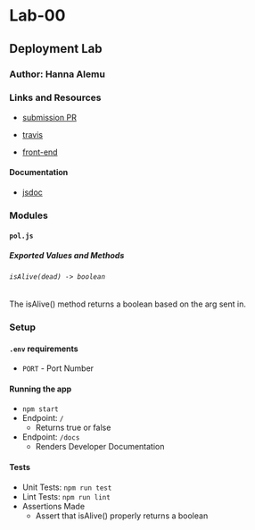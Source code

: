 # Lab-00

## Deployment Lab

### Author: Hanna Alemu

### Links and Resources
* [submission PR](https://github.com/401-advanced-javascript-hanna-alemu/Lab-00/pull/3)

* [travis](https://travis-ci.com/401-advanced-javascript-hanna-alemu/Lab-00/builds/124437383)

* [front-end](https://lab00-hanna-alemu-try2.herokuapp.com/)

#### Documentation
* [jsdoc](https://hanna-alemu-lab-00.herokuapp.com/docs)

### Modules
#### `pol.js`

##### Exported Values and Methods

###### `isAlive(dead) -> boolean`
The isAlive() method returns a boolean based on the arg sent in.

### Setup
#### `.env` requirements
* `PORT` - Port Number

#### Running the app
* `npm start`
* Endpoint: `/`
  * Returns true or false
* Endpoint: `/docs`
  * Renders Developer Documentation
  
#### Tests
* Unit Tests: `npm run test`
* Lint Tests: `npm run lint`
* Assertions Made
  * Assert that isAlive() properly returns a boolean

